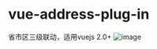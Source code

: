 # vue-address-plug-in
省市区三级联动，适用vuejs 2.0+
![image](https://github.com/zhanghpeiyong/vue-address-plug-in/blob/master/screenshot.png)

